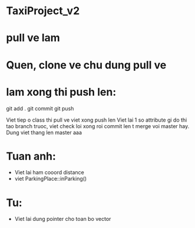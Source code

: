 # TaxiProject_v2

# pull ve lam
# Quen, clone ve chu dung pull ve
# lam xong thi push len:
  git add .
  git commit
  git push

Viet tiep o class thi pull ve viet xong push len
Viet lai 1 so attribute gi do thi tao branch truoc, viet check loi xong roi commit len t merge voi master hay. Dung viet thang len master
aaa

# Tuan anh:
- Viet lai ham cooord distance
- viet ParkingPlace::inParking()
# Tu:
- Viet lai dung pointer cho toan bo vector

